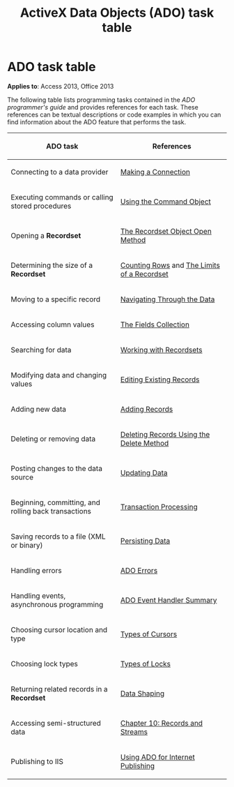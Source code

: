 ﻿---
title: ActiveX Data Objects (ADO) task table
TOCTitle: ADO task table
ms:assetid: 39671d86-72ac-a7b0-53d2-7a17429b15ad
ms:mtpsurl: https://msdn.microsoft.com/library/JJ249141(v=office.15)
ms:contentKeyID: 48544245
ms.date: 09/18/2015
mtps_version: v=office.15
---

# ADO task table

**Applies to**: Access 2013, Office 2013

The following table lists programming tasks contained in the *ADO programmer's guide* and provides references for each task. These references can be textual descriptions or code examples in which you can find information about the ADO feature that performs the task.

<table>
<colgroup>
<col style="width: 50%" />
<col style="width: 50%" />
</colgroup>
<thead>
<tr class="header">
<th><p>ADO task</p></th>
<th><p>References</p></th>
</tr>
</thead>
<tbody>
<tr class="odd">
<td><p>Connecting to a data provider</p></td>
<td><p><a href="making-a-connection.md">Making a Connection</a></p></td>
</tr>
<tr class="even">
<td><p>Executing commands or calling stored procedures</p></td>
<td><p><a href="using-the-command-object-access.md">Using the Command Object</a></p></td>
</tr>
<tr class="odd">
<td><p>Opening a <strong>Recordset</strong></p></td>
<td><p><a href="open-method-ado-recordset.md">The Recordset Object Open Method</a></p></td>
</tr>
<tr class="even">
<td><p>Determining the size of a <strong>Recordset</strong></p></td>
<td><p><a href="counting-rows.md">Counting Rows</a> and <a href="the-limits-of-a-recordset.md">The Limits of a Recordset</a></p></td>
</tr>
<tr class="odd">
<td><p>Moving to a specific record</p></td>
<td><p><a href="navigating-through-the-data.md">Navigating Through the Data</a></p></td>
</tr>
<tr class="even">
<td><p>Accessing column values</p></td>
<td><p><a href="the-fields-collection.md">The Fields Collection</a></p></td>
</tr>
<tr class="odd">
<td><p>Searching for data</p></td>
<td><p><a href="working-with-recordsets.md">Working with Recordsets</a></p></td>
</tr>
<tr class="even">
<td><p>Modifying data and changing values</p></td>
<td><p><a href="editing-existing-records.md">Editing Existing Records</a></p></td>
</tr>
<tr class="odd">
<td><p>Adding new data</p></td>
<td><p><a href="adding-records.md">Adding Records</a></p></td>
</tr>
<tr class="even">
<td><p>Deleting or removing data</p></td>
<td><p><a href="deleting-records-using-the-delete-method.md">Deleting Records Using the Delete Method</a></p></td>
</tr>
<tr class="odd">
<td><p>Posting changes to the data source</p></td>
<td><p><a href="updating-data.md">Updating Data</a></p></td>
</tr>
<tr class="even">
<td><p>Beginning, committing, and rolling back transactions</p></td>
<td><p><a href="transaction-processing.md">Transaction Processing</a></p></td>
</tr>
<tr class="odd">
<td><p>Saving records to a file (XML or binary)</p></td>
<td><p><a href="persisting-data.md">Persisting Data</a></p></td>
</tr>
<tr class="even">
<td><p>Handling errors</p></td>
<td><p><a href="ado-errors.md">ADO Errors</a></p></td>
</tr>
<tr class="odd">
<td><p>Handling events, asynchronous programming</p></td>
<td><p><a href="ado-event-handler-summary.md">ADO Event Handler Summary</a></p></td>
</tr>
<tr class="even">
<td><p>Choosing cursor location and type</p></td>
<td><p><a href="types-of-cursors.md">Types of Cursors</a></p></td>
</tr>
<tr class="odd">
<td><p>Choosing lock types</p></td>
<td><p><a href="types-of-locks.md">Types of Locks</a></p></td>
</tr>
<tr class="even">
<td><p>Returning related records in a <strong>Recordset</strong></p></td>
<td><p><a href="data-shaping.md">Data Shaping</a></p></td>
</tr>
<tr class="odd">
<td><p>Accessing semi-structured data</p></td>
<td><p><a href="chapter-10-records-and-streams.md">Chapter 10: Records and Streams</a></p></td>
</tr>
<tr class="even">
<td><p>Publishing to IIS</p></td>
<td><p><a href="using-ado-for-internet-publishing.md">Using ADO for Internet Publishing</a></p></td>
</tr>
</tbody>
</table>

